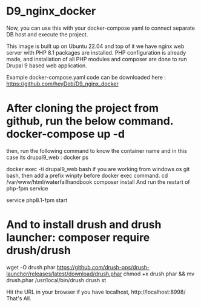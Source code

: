 # D9_nginx_docker
Now, you can use this with your docker-compose yaml to connect separate DB host and execute the project.

This image is built up on Ubuntu 22.04 and top of it we have nginx web server with PHP 8.1 packages are installed. PHP configuration is already made, and installation of all PHP modules and composer are done to run Drupal 9 based web application.

Example docker-compose.yaml code can be downloaded here : https://github.com/heyDeb/D9_nginx_docker

# After cloning the project from github, run the below command. docker-compose up -d

then, run the following command to know the container name and in this case its drupal9_web
: docker ps

docker exec -ti drupal9_web bash
if you are working from windows os git bash, then add a prefix winpty before docker exec command.
cd /var/www/html/waterfallhandbook
composer install
And run the restart of php-fpm service

service php8.1-fpm start

# And to install drush and drush launcher: composer require drush/drush
wget -O drush.phar https://github.com/drush-ops/drush-launcher/releases/latest/download/drush.phar
chmod +x drush.phar && mv drush.phar /usr/local/bin/drush
drush st

Hit the URL in your browser if you have localhost, http://localhost:8998/ That's All.
